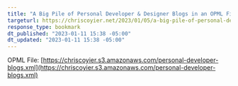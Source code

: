 ```yaml
---
title: "A Big Pile of Personal Developer & Designer Blogs in an OPML File"
targeturl: https://chriscoyier.net/2023/01/05/a-big-pile-of-personal-developer-designer-blogs-in-an-opml-file/
response_type: bookmark
dt_published: "2023-01-11 15:38 -05:00"
dt_updated: "2023-01-11 15:38 -05:00"
---
```


OPML File: [https://chriscoyier.s3.amazonaws.com/personal-developer-blogs.xml](https://chriscoyier.s3.amazonaws.com/personal-developer-blogs.xml)